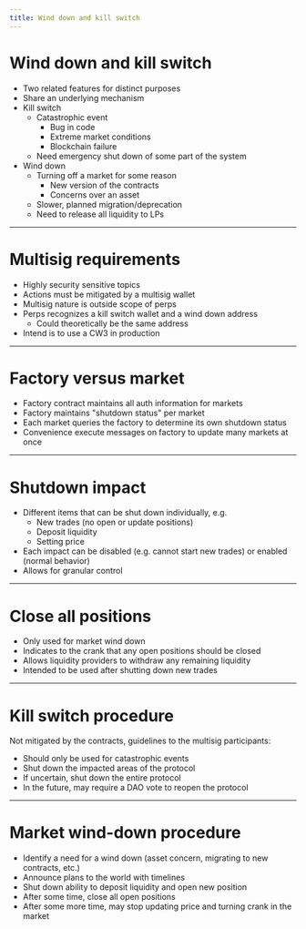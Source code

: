 ```yaml
---
title: Wind down and kill switch
---
```

# Wind down and kill switch

* Two related features for distinct purposes
* Share an underlying mechanism
* Kill switch
    * Catastrophic event
        * Bug in code
        * Extreme market conditions
        * Blockchain failure
    * Need emergency shut down of some part of the system
* Wind down
    * Turning off a market for some reason
        * New version of the contracts
        * Concerns over an asset
    * Slower, planned migration/deprecation
    * Need to release all liquidity to LPs
---
# Multisig requirements

* Highly security sensitive topics
* Actions must be mitigated by a multisig wallet
* Multisig nature is outside scope of perps
* Perps recognizes a kill switch wallet and a wind down address
    * Could theoretically be the same address
* Intend is to use a CW3 in production
---
# Factory versus market

* Factory contract maintains all auth information for markets
* Factory maintains "shutdown status" per market
* Each market queries the factory to determine its own shutdown status
* Convenience execute messages on factory to update many markets at once
---
# Shutdown impact

* Different items that can be shut down individually, e.g.
    * New trades (no open or update positions)
    * Deposit liquidity
    * Setting price
* Each impact can be disabled (e.g. cannot start new trades) or enabled (normal behavior)
* Allows for granular control
---
# Close all positions

* Only used for market wind down
* Indicates to the crank that any open positions should be closed
* Allows liquidity providers to withdraw any remaining liquidity
* Intended to be used after shutting down new trades
---
# Kill switch procedure

Not mitigated by the contracts, guidelines to the multisig participants:

* Should only be used for catastrophic events
* Shut down the impacted areas of the protocol
* If uncertain, shut down the entire protocol
* In the future, may require a DAO vote to reopen the protocol
---
# Market wind-down procedure

* Identify a need for a wind down (asset concern, migrating to new contracts, etc.)
* Announce plans to the world with timelines
* Shut down ability to deposit liquidity and open new position
* After some time, close all open positions
* After some more time, may stop updating price and turning crank in the market
